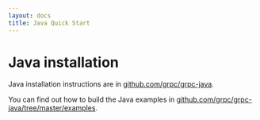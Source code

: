 ```yaml
---
layout: docs
title: Java Quick Start
---
```


# Java installation

Java installation instructions are in [github.com/grpc/grpc-java](https://github.com/grpc/grpc-java).

You can find out how to build the Java examples in [github.com/grpc/grpc-java/tree/master/examples](https://github.com/grpc/grpc-java/tree/master/examples).

